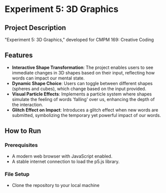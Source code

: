 # Experiment 5: 3D Graphics

## Project Description

"Experiment 5: 3D Graphics," developed for CMPM 169: Creative Coding
## Features

- **Interactive Shape Transformation**: The project enables users to see immediate changes in 3D shapes based on their input, reflecting how words can impact our mental state.
- **Dynamic Shape Choice**: Users can toggle between different shapes (spheres and cubes), which change based on the input provided.
- **Visual Particle Effects**: Implements a particle system where shapes simulate the feeling of words 'falling' over us, enhancing the depth of the interaction.
- **Glitch Effect on Impact**: Introduces a glitch effect when new words are submitted, symbolizing the temporary yet powerful impact of our words.

## How to Run

### Prerequisites

- A modern web browser with JavaScript enabled.
- A stable internet connection to load the p5.js library.

### File Setup

- Clone the repository to your local machine
